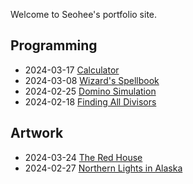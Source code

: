 Welcome to Seohee's portfolio site.

## Programming
* 2024-03-17 [Calculator](works/programming/004/)
* 2024-03-08 [Wizard's Spellbook](works/programming/003/)
* 2024-02-25 [Domino Simulation](works/programming/002/)
* 2024-02-18 [Finding All Divisors](works/programming/001/)

## Artwork
* 2024-03-24 [The Red House](works/art/002)
* 2024-02-27 [Northern Lights in Alaska](works/art/001)